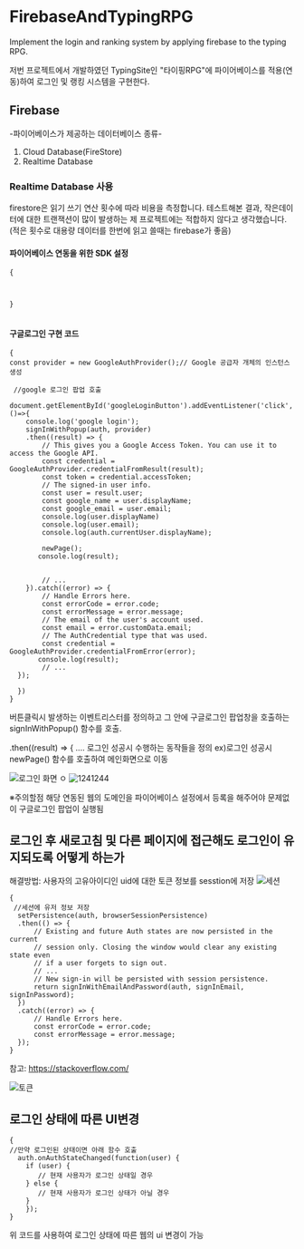 # FirebaseAndTypingRPG
Implement the login and ranking system by applying firebase to the typing RPG.

저번 프로젝트에서 개발하였던 TypingSite인 "타이핑RPG"에 파이어베이스를 적용(연동)하여 로그인 및 랭킹 시스템을 구현한다.

## Firebase
-파이어베이스가 제공하는 데이터베이스 종류-
1. Cloud Database(FireStore)
2. Realtime Database

### Realtime Database 사용
firestore은 읽기 쓰기 연산 횟수에 따라 비용을 측정합니다. 테스트해본 결과, 작은데이터에 대한 트랜잭션이 많이 발생하는 제 프로젝트에는 적합하지 않다고 생각했습니다.
(적은 횟수로 대용량 데이터를 한번에 읽고 쓸때는 firebase가 좋음)

#### 파이어베이스 연동을 위한 SDK 설정
<pre><code>{
<script type="module">
  // Import the functions you need from the SDKs you need
  import { initializeApp } from "https://www.gstatic.com/firebasejs/9.15.0/firebase-app.js";
  import { getAnalytics } from "https://www.gstatic.com/firebasejs/9.15.0/firebase-analytics.js";
  // TODO: Add SDKs for Firebase products that you want to use
  // https://firebase.google.com/docs/web/setup#available-libraries

  // Your web app's Firebase configuration
  // For Firebase JS SDK v7.20.0 and later, measurementId is optional
  const firebaseConfig = {
    apiKey: "",
    authDomain: "",
    databaseURL: "",
    projectId: "",
    storageBucket: "",
    messagingSenderId: "",
    appId: "",
    measurementId: ""
  };

  // Initialize Firebase
  const app = initializeApp(firebaseConfig);
  const analytics = getAnalytics(app);
</script>
}</code></pre>


#### 구글로그인 구현 코드
<pre><code>{
const provider = new GoogleAuthProvider();// Google 공급자 개체의 인스턴스 생성

 //google 로그인 팝업 호출
 document.getElementById('googleLoginButton').addEventListener('click',()=>{
    console.log('google login');
    signInWithPopup(auth, provider)
    .then((result) => {
        // This gives you a Google Access Token. You can use it to access the Google API.
        const credential = GoogleAuthProvider.credentialFromResult(result);
        const token = credential.accessToken;
        // The signed-in user info.
        const user = result.user;
        const google_name = user.displayName;
        const google_email = user.email;
        console.log(user.displayName)
        console.log(user.email);
        console.log(auth.currentUser.displayName);

        newPage(); 
       console.log(result);
       
       
        // ...
    }).catch((error) => {
        // Handle Errors here.
        const errorCode = error.code;
        const errorMessage = error.message;
        // The email of the user's account used.
        const email = error.customData.email;
        // The AuthCredential type that was used.
        const credential = GoogleAuthProvider.credentialFromError(error);
       console.log(result);
        // ...
  });
   
  })
}</code></pre>

버튼클릭시 발생하는 이벤트리스터를 정의하고 그 안에 구글로그인 팝업창을 호출하는 signInWithPopup() 함수를 호출.

.then((result) => { .... 로그인 성공시 수행하는 동작들을 정의 
ex)로그인 성공시 newPage() 함수를 호출하여 메인화면으로 이동


![로그인 화면 ㅇ](https://user-images.githubusercontent.com/90131881/210203802-b681b999-b2ba-4787-8e82-e4cca30944ef.PNG)
![1241244](https://user-images.githubusercontent.com/90131881/210204043-6bd40e1a-040a-4a2a-9772-e7dff540b67d.PNG)

※주의할점
해당 연동된 웹의 도메인을 파이어베이스 설정에서 등록을 해주어야 문제없이 구글로그인 팝업이 실행됨




## 로그인 후 새로고침 및 다른 페이지에 접근해도 로그인이 유지되도록 어떻게 하는가
해결방법: 사용자의 고유아이디인 uid에 대한 토큰 정보를 sesstion에 저장
![세션](https://user-images.githubusercontent.com/90131881/210204213-7b55edcf-7bd4-40a0-a854-d30228213491.PNG)
<pre><code>{
 //세션에 유저 정보 저장
  setPersistence(auth, browserSessionPersistence)
  .then(() => {
      // Existing and future Auth states are now persisted in the current
      // session only. Closing the window would clear any existing state even
      // if a user forgets to sign out.
      // ...
      // New sign-in will be persisted with session persistence.
      return signInWithEmailAndPassword(auth, signInEmail, signInPassword);
  })
  .catch((error) => {
      // Handle Errors here.
      const errorCode = error.code;
      const errorMessage = error.message;
  });
}</code></pre>

참고: https://stackoverflow.com/ 

![토큰](https://user-images.githubusercontent.com/90131881/210204408-493888c5-2fdd-411c-af70-75516753bedb.PNG)

## 로그인 상태에 따른 UI변경
<pre><code>{
//만약 로그인된 상태이면 아래 함수 호출
  auth.onAuthStateChanged(function(user) {
    if (user) {
       // 현재 사용자가 로그인 상태일 경우
    } else {
       // 현재 사용자가 로그인 상태가 아닐 경우
    }
    });
}</code></pre>

위 코드를 사용하여 로그인 상태에 따른 웹의 ui 변경이 가능

#
#







